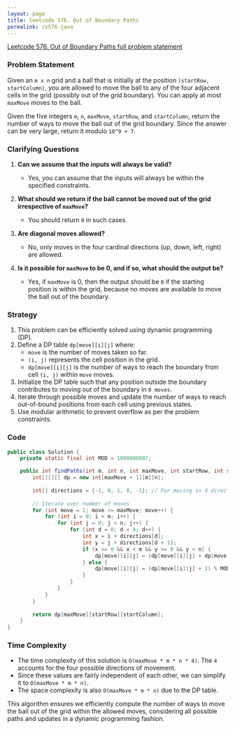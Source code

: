 ```yaml
---
layout: page
title: leetcode 576. Out of Boundary Paths
permalink: /s576-java
---
```

[Leetcode 576. Out of Boundary Paths full problem statement](https://algoadvance.github.io/algoadvance/l576)
### Problem Statement

Given an `m x n` grid and a ball that is initially at the position `(startRow, startColumn)`, you are allowed to move the ball to any of the four adjacent cells in the grid (possibly out of the grid boundary). You can apply at most `maxMove` moves to the ball.

Given the five integers `m`, `n`, `maxMove`, `startRow`, and `startColumn`, return the number of ways to move the ball out of the grid boundary. Since the answer can be very large, return it modulo `10^9 + 7`.

### Clarifying Questions

1. **Can we assume that the inputs will always be valid?**
   - Yes, you can assume that the inputs will always be within the specified constraints.

2. **What should we return if the ball cannot be moved out of the grid irrespective of `maxMove`?**
   - You should return `0` in such cases.

3. **Are diagonal moves allowed?**
   - No, only moves in the four cardinal directions (up, down, left, right) are allowed.

4. **Is it possible for `maxMove` to be 0, and if so, what should the output be?**
   - Yes, if `maxMove` is 0, then the output should be `0` if the starting position is within the grid, because no moves are available to move the ball out of the boundary.

### Strategy

1. This problem can be efficiently solved using dynamic programming (DP).
2. Define a DP table `dp[move][i][j]` where:
   - `move` is the number of moves taken so far.
   - `(i, j)` represents the cell position in the grid.
   - `dp[move][i][j]` is the number of ways to reach the boundary from cell `(i, j)` within `move` moves.
3. Initialize the DP table such that any position outside the boundary contributes to moving out of the boundary in `0 moves`.
4. Iterate through possible moves and update the number of ways to reach out-of-bound positions from each cell using previous states.
5. Use modular arithmetic to prevent overflow as per the problem constraints.

### Code

```java
public class Solution {
    private static final int MOD = 1000000007;

    public int findPaths(int m, int n, int maxMove, int startRow, int startColumn) {
        int[][][] dp = new int[maxMove + 1][m][n];
    
        int[] directions = {-1, 0, 1, 0, -1}; // For moving in 4 directions
    
        // Iterate over number of moves
        for (int move = 1; move <= maxMove; move++) {
            for (int i = 0; i < m; i++) {
                for (int j = 0; j < n; j++) {
                    for (int d = 0; d < 4; d++) {
                        int x = i + directions[d];
                        int y = j + directions[d + 1];
                        if (x >= 0 && x < m && y >= 0 && y < n) {
                            dp[move][i][j] = (dp[move][i][j] + dp[move - 1][x][y]) % MOD;
                        } else {
                            dp[move][i][j] = (dp[move][i][j] + 1) % MOD;
                        }
                    }
                }
            }
        }
    
        return dp[maxMove][startRow][startColumn];
    }
}
```

### Time Complexity

- The time complexity of this solution is `O(maxMove * m * n * 4)`. The `4` accounts for the four possible directions of movement.
- Since these values are fairly independent of each other, we can simplify it to `O(maxMove * m * n)`.
- The space complexity is also `O(maxMove * m * n)` due to the DP table.

This algorithm ensures we efficiently compute the number of ways to move the ball out of the grid within the allowed moves, considering all possible paths and updates in a dynamic programming fashion.